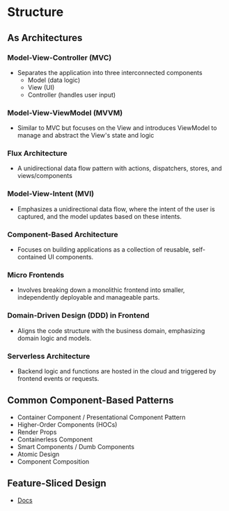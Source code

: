 # Structure

## As Architectures

### Model-View-Controller (MVC)

- Separates the application into three interconnected components
  - Model (data logic)
  - View (UI)
  - Controller (handles user input)

### Model-View-ViewModel (MVVM)

- Similar to MVC but focuses on the View and introduces ViewModel to manage and abstract the View's state and logic

### Flux Architecture

- A unidirectional data flow pattern with actions, dispatchers, stores, and views/components

### Model-View-Intent (MVI)

- Emphasizes a unidirectional data flow, where the intent of the user is captured, and the model updates based on these intents.

### Component-Based Architecture

- Focuses on building applications as a collection of reusable, self-contained UI components.

### Micro Frontends

- Involves breaking down a monolithic frontend into smaller, independently deployable and manageable parts.

### Domain-Driven Design (DDD) in Frontend

- Aligns the code structure with the business domain, emphasizing domain logic and models.

### Serverless Architecture

- Backend logic and functions are hosted in the cloud and triggered by frontend events or requests.

## Common Component-Based Patterns

- Container Component / Presentational Component Pattern
- Higher-Order Components (HOCs)
- Render Props
- Containerless Component
- Smart Components / Dumb Components
- Atomic Design
- Component Composition

## Feature-Sliced Design

- [Docs](https://feature-sliced.design/)

